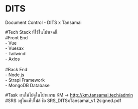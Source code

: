 # DITS
Document Control - DITS x Tansamai


#Tech Stack ที่ใช้ในโปรเจคนี้ <br>
 #Front End  <br>
    - Vue <br>
    - Vuesax  <br>
    - Tailwind  <br>
    - Axios  <br><br>
 #Back End <br>
    - Node.js  <br>
    - Strapi Framework <br>
    - MongoDB Database <br>
    
 
 #Task งานให้ไปดูในโปรแกรม KM -> http://km.tansamai.tech/admin
  <br>#SRS อยู่ในแท็ปไฟล์ ชื่อ SRS_DITSxTansamai_v1.2signed.pdf
